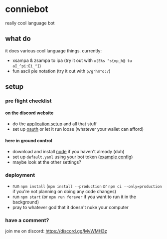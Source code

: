 # conniebot

really cool language bot

## what do

it does various cool language things. currently:

- xsampa & zsampa to ipa (try it out with `x[Eks "s{mp_h@ tu aI_^pi:Ei_^]`)
- fun ascii pie notation (try it out with `p/g'hm"o:/`)

## setup

### pre flight checklist

#### on the discord website

- do the [application setup] and all that stuff
- set up [oauth] or let it run loose (whatever your wallet can afford)

#### here in ground control

- download and install [node] if you haven't already (duh)
- set up `default.yaml` using your bot token ([example config])
- maybe look at the other settings?

### deployment

- run `npm install` (`npm install --production` or `npm ci --only=production`
  if you're not planning on doing any code changes)
- run `npm start` (or `npm run forever` if you want to run it in the background)
- pray to whatever god that it doesn't nuke your computer

### have a comment?

join me on discord: https://discord.gg/MvWMH3z

[application setup]: https://github.com/reactiflux/discord-irc/wiki/Creating-a-discord-bot-&-getting-a-token
[oauth]: https://discordapp.com/developers/tools/oauth2-url-generator
[node]: https://nodejs.org/
[example config]: ./config/default-example.yaml

